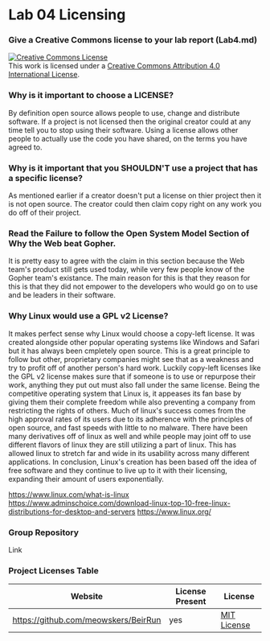 # Lab 04 Licensing

### Give a Creative Commons license to your lab report (Lab4.md)

<a rel="license" href="http://creativecommons.org/licenses/by/4.0/"><img alt="Creative Commons License" style="border-width:0" src="https://i.creativecommons.org/l/by/4.0/88x31.png" /></a><br />This work is licensed under a <a rel="license" href="http://creativecommons.org/licenses/by/4.0/">Creative Commons Attribution 4.0 International License</a>.

### Why is it important to choose a LICENSE?

By definition open source allows people to use, change and distribute software.  If a project is not licensed then the original creator could at any time tell you to stop using their software.  Using a license allows other people to actually use the code you have shared, on the terms you have agreed to.

### Why is it important that you SHOULDN'T use a project that has a specific license?

As mentioned earlier if a creator doesn't put a license on thier project then it is not open source.  The creator could then claim copy right on any work you do off of their project.

### Read the Failure to follow the Open System Model Section of Why the Web beat Gopher.

It is pretty easy to agree with the claim in this section because the Web team's product still gets used today, while very few people know of the Gopher team's existance.  The main reason for this is that they reason for this is that they did not empower to the developers who would go on to use and be leaders in their software.

### Why Linux would use a GPL v2 License?

It makes perfect sense why Linux would choose a copy-left license.  It was created alongside other popular operating systems like Windows and Safari but it has always been cmpletely open source.  This is a great principle to follow but other, proprietary companies might see that as a weakness and try to profit off of another person's hard work.  Luckily copy-left licenses like the GPL v2 license makes sure that if someone is to use or repurpose their work, anything they put out must also fall under the same license.  Being the competitive operating system that Linux is, it appeases its fan base by giving them their complete freedom while also preventing a company from restricting the rights of others.  Much of linux's success comes from the high approval rates of its users due to its adherence with the principles of open source, and fast speeds with little to no malware.  There have been many derivatives off of linux as well and while people may joint off to use different flavors of linux they are still utilizing a part of linux.  This has allowed linux to stretch far and wide in its usability across many different applications. In conclusion, Linux's creation has been based off the idea of free software and they continue to live up to it with their licensing, expanding their amount of users exponentially.

https://www.linux.com/what-is-linux
https://www.adminschoice.com/download-linux-top-10-free-linux-distributions-for-desktop-and-servers
https://www.linux.org/

### Group Repository

Link

### Project Licenses Table


| Website                              | License Present | License                                                   |
|--------------------------------------|-----------------|-----------------------------------------------------------|
| https://github.com/meowskers/BeirRun | yes             | [MIT License](https://en.wikipedia.org/wiki/MIT_License)  |


